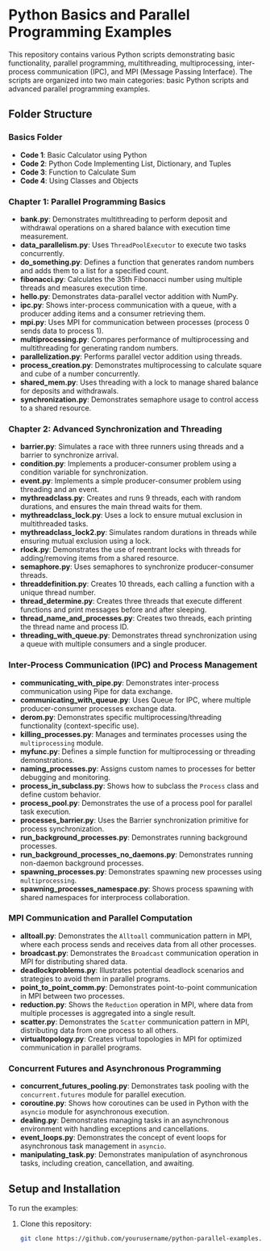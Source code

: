 # Python Basics and Parallel Programming Examples

This repository contains various Python scripts demonstrating basic functionality, parallel programming, multithreading, multiprocessing, inter-process communication (IPC), and MPI (Message Passing Interface). The scripts are organized into two main categories: basic Python scripts and advanced parallel programming examples.

## Folder Structure

### Basics Folder

- **Code 1**: Basic Calculator using Python  
- **Code 2**: Python Code Implementing List, Dictionary, and Tuples  
- **Code 3**: Function to Calculate Sum  
- **Code 4**: Using Classes and Objects  

### Chapter 1: Parallel Programming Basics

- **bank.py**: Demonstrates multithreading to perform deposit and withdrawal operations on a shared balance with execution time measurement.  
- **data_parallelism.py**: Uses `ThreadPoolExecutor` to execute two tasks concurrently.  
- **do_something.py**: Defines a function that generates random numbers and adds them to a list for a specified count.  
- **fibonacci.py**: Calculates the 35th Fibonacci number using multiple threads and measures execution time.  
- **hello.py**: Demonstrates data-parallel vector addition with NumPy.  
- **ipc.py**: Shows inter-process communication with a queue, with a producer adding items and a consumer retrieving them.  
- **mpi.py**: Uses MPI for communication between processes (process 0 sends data to process 1).  
- **multiprocessing.py**: Compares performance of multiprocessing and multithreading for generating random numbers.  
- **parallelization.py**: Performs parallel vector addition using threads.  
- **process_creation.py**: Demonstrates multiprocessing to calculate square and cube of a number concurrently.  
- **shared_mem.py**: Uses threading with a lock to manage shared balance for deposits and withdrawals.  
- **synchronization.py**: Demonstrates semaphore usage to control access to a shared resource.  

### Chapter 2: Advanced Synchronization and Threading

- **barrier.py**: Simulates a race with three runners using threads and a barrier to synchronize arrival.  
- **condition.py**: Implements a producer-consumer problem using a condition variable for synchronization.  
- **event.py**: Implements a simple producer-consumer problem using threading and an event.  
- **mythreadclass.py**: Creates and runs 9 threads, each with random durations, and ensures the main thread waits for them.  
- **mythreadclass_lock.py**: Uses a lock to ensure mutual exclusion in multithreaded tasks.  
- **mythreadclass_lock2.py**: Simulates random durations in threads while ensuring mutual exclusion using a lock.  
- **rlock.py**: Demonstrates the use of reentrant locks with threads for adding/removing items from a shared resource.  
- **semaphore.py**: Uses semaphores to synchronize producer-consumer threads.  
- **threaddefinition.py**: Creates 10 threads, each calling a function with a unique thread number.  
- **thread_determine.py**: Creates three threads that execute different functions and print messages before and after sleeping.  
- **thread_name_and_processes.py**: Creates two threads, each printing the thread name and process ID.  
- **threading_with_queue.py**: Demonstrates thread synchronization using a queue with multiple consumers and a single producer.  

### Inter-Process Communication (IPC) and Process Management

- **communicating_with_pipe.py**: Demonstrates inter-process communication using Pipe for data exchange.  
- **communicating_with_queue.py**: Uses Queue for IPC, where multiple producer-consumer processes exchange data.  
- **derom.py**: Demonstrates specific multiprocessing/threading functionality (context-specific use).  
- **killing_processes.py**: Manages and terminates processes using the `multiprocessing` module.  
- **myfunc.py**: Defines a simple function for multiprocessing or threading demonstrations.  
- **naming_processes.py**: Assigns custom names to processes for better debugging and monitoring.  
- **process_in_subclass.py**: Shows how to subclass the `Process` class and define custom behavior.  
- **process_pool.py**: Demonstrates the use of a process pool for parallel task execution.  
- **processes_barrier.py**: Uses the Barrier synchronization primitive for process synchronization.  
- **run_background_processes.py**: Demonstrates running background processes.  
- **run_background_processes_no_daemons.py**: Demonstrates running non-daemon background processes.  
- **spawning_processes.py**: Demonstrates spawning new processes using `multiprocessing`.  
- **spawning_processes_namespace.py**: Shows process spawning with shared namespaces for interprocess collaboration.  

### MPI Communication and Parallel Computation

- **alltoall.py**: Demonstrates the `Alltoall` communication pattern in MPI, where each process sends and receives data from all other processes.  
- **broadcast.py**: Demonstrates the `Broadcast` communication operation in MPI for distributing shared data.  
- **deadlockproblems.py**: Illustrates potential deadlock scenarios and strategies to avoid them in parallel programs.  
- **point_to_point_comm.py**: Demonstrates point-to-point communication in MPI between two processes.  
- **reduction.py**: Shows the `Reduction` operation in MPI, where data from multiple processes is aggregated into a single result.  
- **scatter.py**: Demonstrates the `Scatter` communication pattern in MPI, distributing data from one process to all others.  
- **virtualtopology.py**: Creates virtual topologies in MPI for optimized communication in parallel programs.  

### Concurrent Futures and Asynchronous Programming

- **concurrent_futures_pooling.py**: Demonstrates task pooling with the `concurrent.futures` module for parallel execution.  
- **coroutine.py**: Shows how coroutines can be used in Python with the `asyncio` module for asynchronous execution.  
- **dealing.py**: Demonstrates managing tasks in an asynchronous environment with handling exceptions and cancellations.  
- **event_loops.py**: Demonstrates the concept of event loops for asynchronous task management in `asyncio`.  
- **manipulating_task.py**: Demonstrates manipulation of asynchronous tasks, including creation, cancellation, and awaiting.  

## Setup and Installation

To run the examples:

1. Clone this repository:
   ```bash
   git clone https://github.com/yourusername/python-parallel-examples.git
